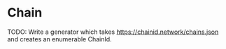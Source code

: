 # Chain

TODO: Write a generator which takes https://chainid.network/chains.json and creates an enumerable ChainId.
